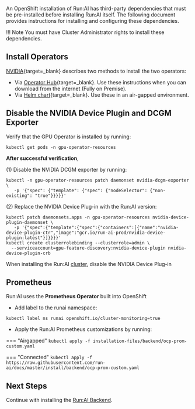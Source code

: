 
An OpenShift installation of Run:AI has third-party dependencies that must be pre-installed before installing Run:AI itself. The following document provides instructions for installing and configuring these dependencies.

!!! Note
    You must have Cluster Administrator rights to install these dependencies. 

## Install Operators 

[NVIDIA](https://docs.nvidia.com/datacenter/kubernetes/openshift-on-gpu-install-guide/index.html#openshift-gpu-support){target=_blank} describes two methods to install the two operators:

* Via [Operator Hub](https://docs.nvidia.com/datacenter/kubernetes/openshift-on-gpu-install-guide/index.html#openshift-gpu-support-install-via-operatorhub){target=_blank}. Use these instructions when you can download from the internet (Fully on Premise). 
* Via [Helm chart](https://docs.nvidia.com/datacenter/kubernetes/openshift-on-gpu-install-guide/index.html#openshift-gpu-support-install-helm){target=_blank}. Use these in an air-gapped environment.


## Disable the NVIDIA Device Plugin and DCGM Exporter

Verify that the GPU Operator is installed by running:

```
kubectl get pods -n gpu-operator-resources
```

__After successful verification__, 

(1) Disable the NVIDIA DCGM exporter by running:

```
kubectl -n gpu-operator-resources patch daemonset nvidia-dcgm-exporter \
   -p '{"spec": {"template": {"spec": {"nodeSelector": {"non-existing": "true"}}}}}'
```

(2) Replace the NVIDIA Device Plug-in with the Run:AI version:

```
kubectl patch daemonsets.apps -n gpu-operator-resources nvidia-device-plugin-daemonset \
   -p '{"spec":{"template":{"spec":{"containers":[{"name":"nvidia-device-plugin-ctr","image":"gcr.io/run-ai-prod/nvidia-device-plugin:latest"}]}}}}'
kubectl create clusterrolebinding --clusterrole=admin \
  --serviceaccount=gpu-feature-discovery:nvidia-device-plugin nvidia-device-plugin-crb
```
<!-- kubectl -n gpu-operator-resources patch daemonset nvidia-device-plugin-daemonset \
  -p '{"spec": {"template": {"spec": {"nodeSelector": {"non-existing": "true"}}}}}' -->

When installing the Run:AI [cluster](cluster.md), disable the NVIDIA Device Plug-in
## Prometheus

Run:AI uses the __Prometheus Operator__ built into OpenShift 

* Add label to the runai namespace:

```
kubectl label ns runai openshift.io/cluster-monitoring=true
```

* Apply the Run:AI Prometheus customizations by running:

=== "Airgapped"
    ```
    kubectl apply -f installation-files/backend/ocp-prom-custom.yaml
    ```

=== "Connected"
    ```
    kubectl apply -f https://raw.githubusercontent.com/run-ai/docs/master/install/backend/ocp-prom-custom.yaml
    ```

## Next Steps

Continue with installing the [Run:AI Backend](backend.md).